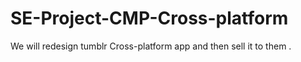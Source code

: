 # SE-Project-CMP-Cross-platform

We will redesign tumblr Cross-platform app and then sell it to them .
